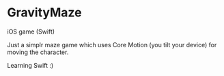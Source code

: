 # GravityMaze

iOS game (Swift)

Just a simplr maze game which uses Core Motion (you tilt your device) for moving the character.

Learning Swift :)
